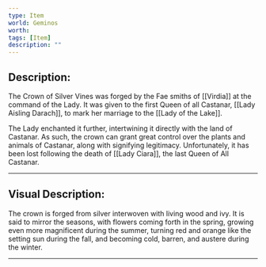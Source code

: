 ```yaml
---
type: Item
world: Geminos
worth:
tags: [Item]
description: ""
---
```


## Description:

The Crown of Silver Vines was forged by the Fae smiths of [[Virdia]] at the command of the Lady. It was given to the first Queen of all Castanar, [[Lady Aisling Darach]], to mark her marriage to the [[Lady of the Lake]].  

The Lady enchanted it further, intertwining it directly with the land of Castanar. As such, the crown can grant great control over the plants and animals of Castanar, along with signifying legitimacy. Unfortunately, it has been lost following the death of [[Lady Ciara]], the last Queen of All Castanar.

---

## Visual Description:

The crown is forged from silver interwoven with living wood and ivy. It is said to mirror the seasons, with flowers coming forth in the spring, growing even more magnificent during the summer, turning red and orange like the setting sun during the fall, and becoming cold, barren, and austere during the winter.

---



